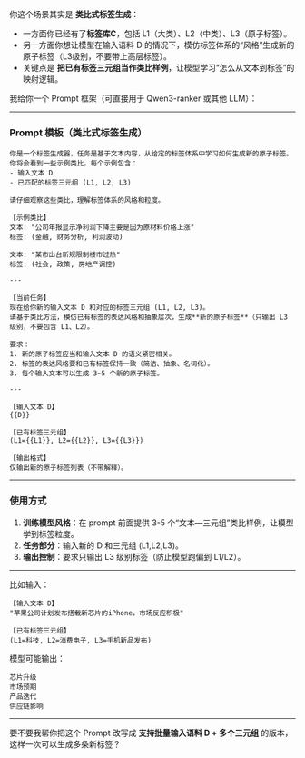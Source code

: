你这个场景其实是 **类比式标签生成**：

* 一方面你已经有了**标签库C**，包括 L1（大类）、L2（中类）、L3（原子标签）。
* 另一方面你想让模型在输入语料 D 的情况下，模仿标签体系的“风格”生成新的原子标签（L3级别，不要带上高层标签）。
* 关键点是 **把已有标签三元组当作类比样例**，让模型学习“怎么从文本到标签”的映射逻辑。

我给你一个 Prompt 框架（可直接用于 Qwen3-ranker 或其他 LLM）：

---

### Prompt 模板（类比式标签生成）

```text
你是一个标签生成器，任务是基于文本内容，从给定的标签体系中学习如何生成新的原子标签。  
你将会看到一些示例类比，每个示例包含：  
- 输入文本 D  
- 已匹配的标签三元组 (L1, L2, L3)  

请仔细观察这些类比，理解标签体系的风格和粒度。  

【示例类比】  
文本: "公司年报显示净利润下降主要是因为原材料价格上涨"  
标签: (金融, 财务分析, 利润波动)  

文本: "某市出台新规限制楼市过热"  
标签: (社会, 政策, 房地产调控)  

---

【当前任务】  
现在给你新的输入文本 D 和对应的标签三元组 (L1, L2, L3)。  
请基于类比方法，模仿已有标签的表达风格和抽象层次，生成**新的原子标签**（只输出 L3 级别，不要包含 L1、L2）。  

要求：  
1. 新的原子标签应当和输入文本 D 的语义紧密相关。  
2. 标签的表达风格要和已有标签保持一致（简洁、抽象、名词化）。  
3. 每个输入文本可以生成 3~5 个新的原子标签。  

---

【输入文本 D】  
{{D}}  

【已有标签三元组】  
(L1={{L1}}, L2={{L2}}, L3={{L3}})  

【输出格式】  
仅输出新的原子标签列表（不带解释）。
```

---

### 使用方式

1. **训练模型风格**：在 prompt 前面提供 3-5 个“文本—三元组”类比样例，让模型学到标签粒度。
2. **任务部分**：输入新的 D 和三元组 (L1,L2,L3)。
3. **输出控制**：要求只输出 L3 级别标签（防止模型跑偏到 L1/L2）。

---

比如输入：

```
【输入文本 D】  
"苹果公司计划发布搭载新芯片的iPhone，市场反应积极"  

【已有标签三元组】  
(L1=科技, L2=消费电子, L3=手机新品发布)
```

模型可能输出：

```
芯片升级  
市场预期  
产品迭代  
供应链影响
```

---

要不要我帮你把这个 Prompt 改写成 **支持批量输入语料 D + 多个三元组** 的版本，这样一次可以生成多条新标签？
